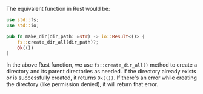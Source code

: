  The equivalent function in Rust would be:

```rust
use std::fs;
use std::io;

pub fn make_dir(dir_path: &str) -> io::Result<()> {
    fs::create_dir_all(dir_path)?;
    Ok(())
}
```

In the above Rust function, we use `fs::create_dir_all()` method to create a directory and its parent directories as needed. If the directory already exists or is successfully created, it returns `Ok(())`. If there's an error while creating the directory (like permission denied), it will return that error.
